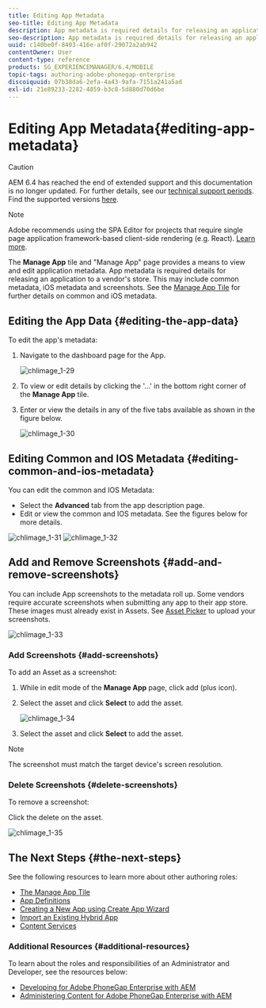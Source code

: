 ```yaml
---
title: Editing App Metadata
seo-title: Editing App Metadata
description: App metadata is required details for releasing an application to a vendor's store. Follow this page to learn about editing app data.
seo-description: App metadata is required details for releasing an application to a vendor's store. Follow this page to learn about editing app data.
uuid: c140be0f-8403-416e-af0f-29072a2ab942
contentOwner: User
content-type: reference
products: SG_EXPERIENCEMANAGER/6.4/MOBILE
topic-tags: authoring-adobe-phonegap-enterprise
discoiquuid: 07b38da6-2efa-4a43-9afa-7151a241a5ad
exl-id: 21e89233-2282-4859-b3c8-5d880d70d6be
---
```

# Editing App Metadata{#editing-app-metadata}

>[!CAUTION]
>
>AEM 6.4 has reached the end of extended support and this documentation is no longer updated. For further details, see our [technical support periods](https://helpx.adobe.com/support/programs/eol-matrix.html). Find the supported versions [here](https://experienceleague.adobe.com/docs/).

>[!NOTE]
>
>Adobe recommends using the SPA Editor for projects that require single page application framework-based client-side rendering (e.g. React). [Learn more](/help/sites-developing/spa-overview.md).

The **Manage App** tile and "Manage App" page provides a means to view and edit application metadata. App metadata is required details for releasing an application to a vendor's store. This may include common metadata, iOS metadata and screenshots. See the [Manage App Tile](/help/mobile/phonegap-app-details-tile.md) for further details on common and iOS metadata.

## Editing the App Data {#editing-the-app-data}

To edit the app's metadata:

1. Navigate to the dashboard page for the App.

   ![chlimage_1-29](assets/chlimage_1-29.png)

1. To view or edit details by clicking the '...' in the bottom right corner of the **Manage App** tile.

1. Enter or view the details in any of the five tabs available as shown in the figure below.

   ![chlimage_1-30](assets/chlimage_1-30.png)

## Editing Common and IOS Metadata {#editing-common-and-ios-metadata}

You can edit the common and IOS Metadata:

* Select the **Advanced** tab from the app description page.
* Edit or view the common and IOS metadata. See the figures below for more details.

![chlimage_1-31](assets/chlimage_1-31.png) ![chlimage_1-32](assets/chlimage_1-32.png)

## Add and Remove Screenshots {#add-and-remove-screenshots}

You can include App screenshots to the metadata roll up. Some vendors require accurate screenshots when submitting any app to their app store. These images must already exist in Assets. See [Asset Picker](/help/assets/asset-selector.md) to upload your screenshots.

![chlimage_1-33](assets/chlimage_1-33.png)

### Add Screenshots {#add-screenshots}

To add an Asset as a screenshot:

1. While in edit mode of the **Manage App** page, click add (plus icon).  
1. Select the asset and click **Select** to add the asset.

   ![chlimage_1-34](assets/chlimage_1-34.png)

1. Select the asset and click **Select** to add the asset.

>[!NOTE]
>
>The screenshot must match the target device's screen resolution.

### Delete Screenshots {#delete-screenshots}

To remove a screenshot:

Click the delete on the asset.

![chlimage_1-35](assets/chlimage_1-35.png)

## The Next Steps {#the-next-steps}

See the following resources to learn more about other authoring roles:

* [The Manage App Tile](/help/mobile/phonegap-app-details-tile.md)
* [App Definitions](/help/mobile/phonegap-app-definitions.md)
* [Creating a New App using Create App Wizard](/help/mobile/phonegap-create-new-app.md)
* [Import an Existing Hybrid App](/help/mobile/phonegap-adding-content-to-imported-app.md)
* [Content Services](/help/mobile/develop-content-as-a-service.md)

### Additional Resources {#additional-resources}

To learn about the roles and responsibilities of an Administrator and Developer, see the resources below:

* [Developing for Adobe PhoneGap Enterprise with AEM](/help/mobile/developing-in-phonegap.md)
* [Administering Content for Adobe PhoneGap Enterprise with AEM](/help/mobile/administer-phonegap.md)

